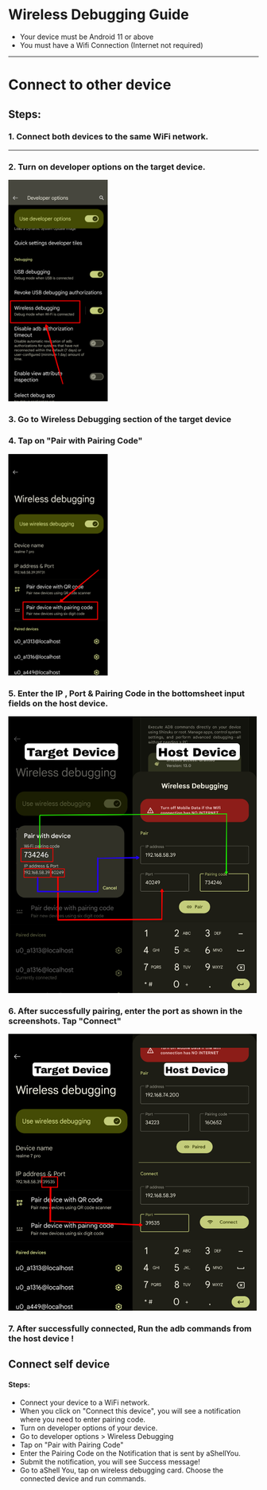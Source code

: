 # Wireless Debugging Guide
* Your device must be Android 11 or above
* You must have a Wifi Connection (Internet not required)

---

# Connect to other device
## Steps:
 ### 1. Connect both devices to the same WiFi network.
---
### 2. Turn on developer options on the target device.
<img src="https://github.com/DP-Hridayan/aShellYou/blob/master/assets/wirelessDebOtherDevice/1.png" alt="1" width="200"/>
<br>

### 3. Go to Wireless Debugging section of the target device


### 4. Tap on "Pair with Pairing Code"

<img src="https://github.com/DP-Hridayan/aShellYou/blob/master/assets/wirelessDebOtherDevice/2.png" alt="1" width="200"/>

### 5. Enter the IP , Port & Pairing Code in the bottomsheet input fields on the host device.
<img src="https://github.com/DP-Hridayan/aShellYou/blob/master/assets/wirelessDebOtherDevice/3.png" alt="1" width="500"/>

### 6. After successfully pairing, enter the port as shown in the screenshots. Tap "Connect"
<img src="https://github.com/DP-Hridayan/aShellYou/blob/master/assets/wirelessDebOtherDevice/4.png" alt="1" width="500"/>

### 7. After successfully connected, Run the adb commands from the host device  !



## Connect self device
#### Steps:
* Connect your device to a WiFi network.
* When you click on "Connect this device", you will see a notification where you need to enter pairing code.
* Turn on developer options of your device.
* Go to developer options > Wireless Debugging
* Tap on "Pair with Pairing Code"
* Enter the Pairing Code on the Notification that is sent by aShellYou.
* Submit the notification, you will see Success message!
* Go to aShell You, tap on wireless debugging card. Choose the connected device and run commands.
